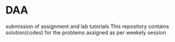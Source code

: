 # DAA
submission of assignment and lab tutorials
This repository contains solution(codes) for the problems assigned as per weekely session
